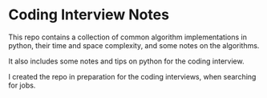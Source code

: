 # Coding Interview Notes

This repo contains a collection of common algorithm implementations in python, their time and space complexity, and some notes on the algorithms.

It also includes some notes and tips on python for the coding interview.

I created the repo in preparation for the coding interviews, when searching for jobs.
